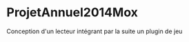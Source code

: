 ProjetAnnuel2014Mox
===================

Conception d'un lecteur intégrant par la suite un plugin de jeu 
